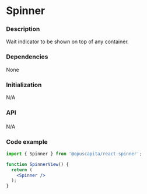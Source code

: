 # Spinner

### Description

Wait indicator to be shown on top of any container.

### Dependencies

None

### Initialization

N/A

### API

####

N/A

### Code example

```jsx
import { Spinner } from '@opuscapita/react-spinner';

function SpinnerView() {
  return (
    <Spinner />
  );
}
```
